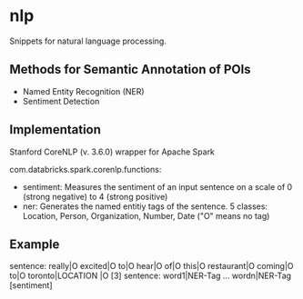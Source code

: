 # nlp
Snippets for natural language processing.

## Methods for Semantic Annotation of POIs
- Named Entity Recognition (NER)
- Sentiment Detection

## Implementation
Stanford CoreNLP (v. 3.6.0) wrapper for Apache Spark

com.databricks.spark.corenlp.functions: 
- sentiment: Measures the sentiment of an input sentence on a scale of 0 (strong negative) to 4 (strong positive)
- ner: Generates the named entitiy tags of the sentence. 5 classes: Location, Person, Organization, Number, Date ("O" means no tag)


## Example
sentence: really|O excited|O to|O hear|O of|O this|O restaurant|O coming|O to|O toronto|LOCATION |O [3] 
sentence: word1|NER-Tag ... wordn|NER-Tag [sentiment]
